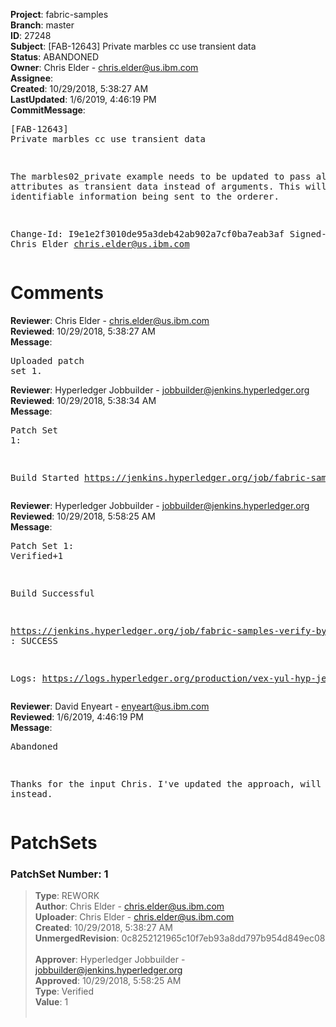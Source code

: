 <strong>Project</strong>: fabric-samples<br><strong>Branch</strong>: master<br><strong>ID</strong>: 27248<br><strong>Subject</strong>: [FAB-12643] Private marbles cc use transient data<br><strong>Status</strong>: ABANDONED<br><strong>Owner</strong>: Chris Elder - chris.elder@us.ibm.com<br><strong>Assignee</strong>:<br><strong>Created</strong>: 10/29/2018, 5:38:27 AM<br><strong>LastUpdated</strong>: 1/6/2019, 4:46:19 PM<br><strong>CommitMessage</strong>:<br><pre>[FAB-12643] Private marbles cc use transient data

The marbles02_private example needs to be updated to pass all attributes
as transient data instead of arguments.  This will prevent identifiable
information being sent to the orderer.

Change-Id: I9e1e2f3010de95a3deb42ab902a7cf0ba7eab3af
Signed-off-by: Chris Elder <chris.elder@us.ibm.com>
</pre><h1>Comments</h1><strong>Reviewer</strong>: Chris Elder - chris.elder@us.ibm.com<br><strong>Reviewed</strong>: 10/29/2018, 5:38:27 AM<br><strong>Message</strong>: <pre>Uploaded patch set 1.</pre><strong>Reviewer</strong>: Hyperledger Jobbuilder - jobbuilder@jenkins.hyperledger.org<br><strong>Reviewed</strong>: 10/29/2018, 5:38:34 AM<br><strong>Message</strong>: <pre>Patch Set 1:

Build Started https://jenkins.hyperledger.org/job/fabric-samples-verify-byfn-master/143/</pre><strong>Reviewer</strong>: Hyperledger Jobbuilder - jobbuilder@jenkins.hyperledger.org<br><strong>Reviewed</strong>: 10/29/2018, 5:58:25 AM<br><strong>Message</strong>: <pre>Patch Set 1: Verified+1

Build Successful 

https://jenkins.hyperledger.org/job/fabric-samples-verify-byfn-master/143/ : SUCCESS

Logs: https://logs.hyperledger.org/production/vex-yul-hyp-jenkins-3/fabric-samples-verify-byfn-master/143</pre><strong>Reviewer</strong>: David Enyeart - enyeart@us.ibm.com<br><strong>Reviewed</strong>: 1/6/2019, 4:46:19 PM<br><strong>Message</strong>: <pre>Abandoned

Thanks for the input Chris. I've updated the approach, will use https://gerrit.hyperledger.org/r/#/c/28502/ instead.</pre><h1>PatchSets</h1><h3>PatchSet Number: 1</h3><blockquote><strong>Type</strong>: REWORK<br><strong>Author</strong>: Chris Elder - chris.elder@us.ibm.com<br><strong>Uploader</strong>: Chris Elder - chris.elder@us.ibm.com<br><strong>Created</strong>: 10/29/2018, 5:38:27 AM<br><strong>UnmergedRevision</strong>: 0c8252121965c10f7eb93a8dd797b954d849ec08<br><br><strong>Approver</strong>: Hyperledger Jobbuilder - jobbuilder@jenkins.hyperledger.org<br><strong>Approved</strong>: 10/29/2018, 5:58:25 AM<br><strong>Type</strong>: Verified<br><strong>Value</strong>: 1<br><br></blockquote>